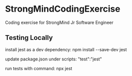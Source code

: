 # StrongMindCodingExercise
Coding exercise for StrongMind Jr Software Engineer


## Testing Locally
install jest as a dev dependency: npm install --save-dev jest

update package.json under scripts: "test":"jest"

run tests with command: npx jest
